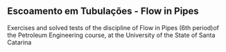 ## Escoamento em Tubulações -  Flow  in Pipes
Exercises and solved tests of the discipline of Flow  in Pipes (6th period)of the Petroleum Engineering course, at the University of the State of Santa Catarina
